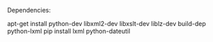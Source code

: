 Dependencies:

apt-get install python-dev libxml2-dev libxslt-dev liblz-dev build-dep python-lxml
pip install lxml python-dateutil